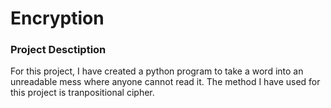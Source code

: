 # Encryption
<h3>Project Desctiption</h3>
<p>For this project, I have created a python program to take a word into an unreadable mess where anyone cannot read it. The method I have used for this project is tranpositional cipher.</p>
